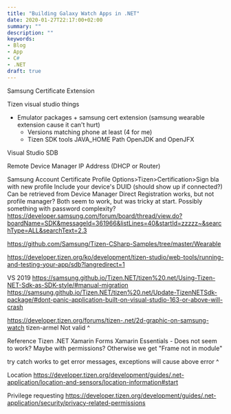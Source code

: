 ```yaml
---
title: "Building Galaxy Watch Apps in .NET"
date: 2020-01-27T22:17:00+02:00
summary: ""
description: ""
keywords:
- Blog
- App
- C#
- .NET
draft: true
---
```


Samsung Certificate Extension

Tizen visual studio things
- Emulator packages + samsung cert extension (samsung wearable extension cause it can't hurt)
    - Versions matching phone at least (4 for me)
    - Tizen SDK tools
JAVA_HOME Path
OpenJDK and OpenJFX

Visual Studio
SDB

Remote Device Manager
IP Address (DHCP or Router)

Samsung Account Certificate Profile
Options>Tizen>Certification>Sign bla with new profile
Include your device's DUID (should show up if connected?) Can be retrieved from Device Manager
Direct Registration works, but not profile manager? Both seem to work, but was tricky at start. Possibly something with password complexity?
https://developer.samsung.com/forum/board/thread/view.do?boardName=SDK&messageId=361966&listLines=40&startId=zzzzz~&searchType=ALL&searchText=2.3

https://github.com/Samsung/Tizen-CSharp-Samples/tree/master/Wearable

https://developer.tizen.org/ko/development/tizen-studio/web-tools/running-and-testing-your-app/sdb?langredirect=1

VS 2019 
https://samsung.github.io/Tizen.NET/tizen%20.net/Using-Tizen-NET-Sdk-as-SDK-style/#manual-migration
https://samsung.github.io/Tizen.NET/tizen%20.net/Update-TizenNETSdk-package/#dont-panic-application-built-on-visual-studio-163-or-above-will-crash

https://developer.tizen.org/forums/tizen-.net/2d-graphic-on-samsung-watch
    <RuntimeIdentifier>tizen-armel</RuntimeIdentifier>
    <PackageReference Include="Tizen.NET.Sdk" Version="1.0.5" />
Not valid ^

Reference Tizen .NET
Xamarin Forms
Xamarin Essentials - Does not seem to work? Maybe with permissions?
Otherwise we get "Frame not in module"

try catch works to get error messages, exceptions will cause above error ^

Location
https://developer.tizen.org/development/guides/.net-application/location-and-sensors/location-information#start

Privilege requesting
https://developer.tizen.org/development/guides/.net-application/security/privacy-related-permissions